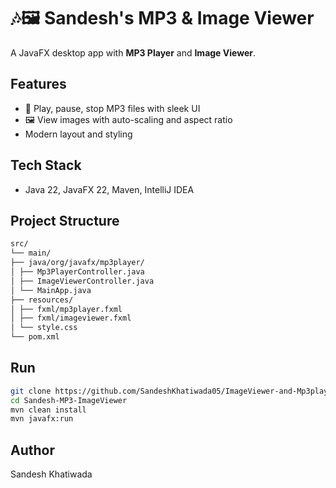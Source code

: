 # 🎶🖼 Sandesh's MP3 & Image Viewer

A JavaFX desktop app with **MP3 Player** and **Image Viewer**.  

## Features
- 🎵 Play, pause, stop MP3 files with sleek UI  
- 🖼 View images with auto-scaling and aspect ratio  
- Modern layout and styling  

## Tech Stack
- Java 22, JavaFX 22, Maven, IntelliJ IDEA  

## Project Structure
```bash
src/
└── main/
├── java/org/javafx/mp3player/
│ ├── Mp3PlayerController.java
│ ├── ImageViewerController.java
│ └── MainApp.java
├── resources/
│ ├── fxml/mp3player.fxml
│ ├── fxml/imageviewer.fxml
│ └── style.css
└── pom.xml
```


## Run
```bash
git clone https://github.com/SandeshKhatiwada05/ImageViewer-and-Mp3player-javaFX
cd Sandesh-MP3-ImageViewer
mvn clean install
mvn javafx:run
```

## Author
Sandesh Khatiwada

